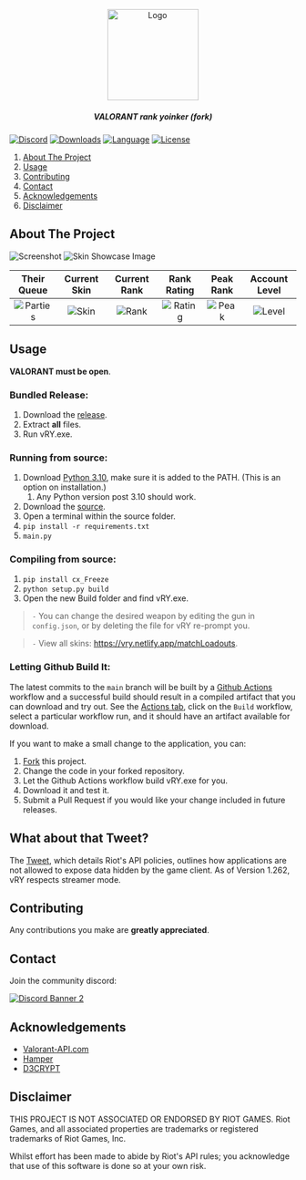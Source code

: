 <p align="center">
    <a href="https://github.com/isaacKenyon/valorant-rank-yoinker/">
        <img src="assets/Logo.png" alt="Logo" width="160" height="160">
    </a>
<h5 align="center"> VALORANT rank yoinker (fork)</h5>

[![Discord][discord-shield]][discord-url]
[![Downloads][downloads-shield]][downloads-url]
[![Language][language-shield]][language-url]
[![License][license-shield]][license-url]
     
 
  <ol>
    <li><a href="#about-the-project">About The Project</a></li>
    <li><a href="#usage">Usage</a></li>
    <li><a href="#contributing">Contributing</a></li>
    <li><a href="#contact">Contact</a></li>
    <li><a href="#acknowledgements">Acknowledgements</a></li>
    <li><a href="#disclaimer">Disclaimer</a></li>
  </ol>

    
## About The Project

 ![Screenshot](assets/Example.png)
 ![Skin Showcase Image](assets/SkinShowcase.png)

|Their Queue|Current Skin|Current Rank|Rank Rating|Peak Rank|Account Level|
|:---:|:---:|:---:|:---:|:---:|:---:|
|![Parties](assets/Party.png)|![Skin](assets/Skin.png)|![Rank](assets/Rank.png)|![Rating](assets/Rating.png)|![Peak](assets/PeakRank.png)|![Level](assets/Level.png)|
    

## Usage
 **VALORANT must be open**.

### Bundled Release:

1) Download the [release](https://github.com/isaacKenyon/valorant-rank-yoinker/releases/latest).
2) Extract **all** files.
3) Run vRY.exe.

### Running from source:

1) Download [Python 3.10](https://www.python.org/downloads/release/python-3100/), make sure it is added to the PATH. (This is an option on installation.)
   1) Any Python version post 3.10 should work.
2) Download the [source](https://github.com/isaacKenyon/VALORANT-rank-yoinker/archive/refs/heads/main.zip).
3) Open a terminal within the source folder.
4) `pip install -r requirements.txt`
5) `main.py`

### Compiling from source:

1) `pip install cx_Freeze`
2) `python setup.py build`
3)  Open the new Build folder and find vRY.exe.

> `-` You can change the desired weapon by editing the gun in `config.json`, or by deleting the file for vRY re-prompt you.

> `-` View all skins: <https://vry.netlify.app/matchLoadouts>.

### Letting Github Build It:

The latest commits to the `main` branch will be built by a [Github Actions](https://github.com/isaacKenyon/VALORANT-rank-yoinker/actions) workflow 
and a successful build should result in a compiled artifact that you can download and try out.
See the [Actions tab](https://github.com/isaacKenyon/VALORANT-rank-yoinker/actions), click on the `Build` workflow, 
select a particular workflow run, and it should have an artifact available for download. 

If you want to make a small change to the application, you can:
1) [Fork](https://github.com/isaacKenyon/VALORANT-rank-yoinker/fork) this project.
2) Change the code in your forked repository.
3) Let the Github Actions workflow build vRY.exe for you.
4) Download it and test it.
5) Submit a Pull Request if you would like your change included in future releases.

## What about that Tweet?

 The [Tweet](https://twitter.com/PlayVALORANT/status/1539728676815642624), which details Riot's API policies, outlines how
 applications are not allowed to expose data hidden by the game client. As of Version 1.262, vRY respects streamer mode.

## Contributing

 Any contributions you make are **greatly appreciated**.
 
## Contact 

 Join the community discord:         
 
[![Discord Banner 2][discord-banner]][discord-url]

## Acknowledgements

 - [Valorant-API.com](https://valorant-api.com/)
 - [Hamper](https://hamper.codes/)
 - [D3CRYPT](https://d3crypt360.pages.dev/)
 
## Disclaimer

 THIS PROJECT IS NOT ASSOCIATED OR ENDORSED BY RIOT GAMES. Riot Games, and all associated properties are trademarks or registered trademarks of Riot Games, Inc.
    
 Whilst effort has been made to abide by Riot's API rules; you acknowledge that use of this software is done so at your own risk.


[discord-shield]: https://img.shields.io/discord/872101595037446144?color=7289da&label=Support&logo=discord&logoColor=7289da&style=for-the-badge
[discord-url]: https://discord.gg/HeTKed64Ka
[discord-banner]: https://discordapp.com/api/guilds/872101595037446144/widget.png?style=banner2

[downloads-shield]: https://img.shields.io/github/downloads/isaacKenyon/VALORANT-rank-yoinker/total?style=for-the-badge&logo=github
[downloads-url]: https://github.com/isaacKenyon/VALORANT-rank-yoinker/releases/latest

[language-shield]: https://img.shields.io/github/languages/top/isaacKenyon/Valorant-rank-yoinker?logo=python&logoColor=yellow&style=for-the-badge
[language-url]: https://www.python.org/

[license-shield]: https://img.shields.io/github/license/isaacKenyon/valorant-rank-yoinker?style=for-the-badge
[license-url]: https://github.com/isaacKenyon/valorant-rank-yoinker/blob/main/LICENSE
